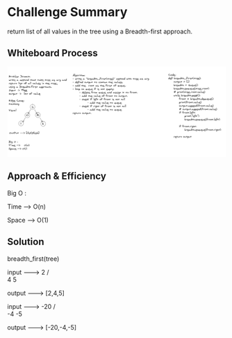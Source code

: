 # Challenge Summary
return list of all values in the tree using a Breadth-first approach.

## Whiteboard Process
![Tree Max](tree-breadth-first.PNG)

## Approach & Efficiency
Big O :

Time -->   O(n) 

Space --> O(1)

## Solution
breadth_first(tree)

input --->  2
           / \
          4   5

output ---> [2,4,5]
<!-- ////////////////// -->
input ---> -20
           / \
        -4    -5

output ---> [-20,-4,-5]

